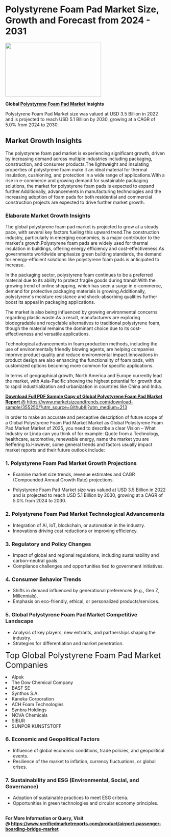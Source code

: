 <H1>Polystyrene Foam Pad Market Size, Growth and Forecast from 2024 - 2031</H1><img class="aligncenter size-medium wp-image-584254" src="https://thirdeyenews.in/wp-content/uploads/2024/09/Global-Market-Research-300x168.jpeg" alt="" width="300" height="168" /><p><strong>Global&nbsp;<a href="https://www.marketsizeandtrends.com/download-sample/355250/?utm_source=Github8j?utm_medium=213">Polystyrene Foam Pad Market</a> Insights</strong></p><p>Polystyrene Foam Pad Market size was valued at USD 3.5 Billion in 2022 and is projected to reach USD 5.1 Billion by 2030, growing at a CAGR of 5.0% from 2024 to 2030.</p><p><h2>Market Growth Insights</h2> <p>The polystyrene foam pad market is experiencing significant growth, driven by increasing demand across multiple industries including packaging, construction, and consumer products.The lightweight and insulating properties of polystyrene foam make it an ideal material for thermal insulation, cushioning, and protection in a wide range of applications.With a rise in e-commerce and growing demand for sustainable packaging solutions, the market for polystyrene foam pads is expected to expand further.Additionally, advancements in manufacturing technologies and the increasing adoption of foam pads for both residential and commercial construction projects are expected to drive further market growth.</p> <p><a href="https://example.com/download-sample" target="_blank"></a></p> <h3>Elaborate Market Growth Insights</h3> <p>The global polystyrene foam pad market is projected to grow at a steady pace, with several key factors fueling this upward trend.The construction industry, particularly in emerging economies, is a major contributor to the market's growth.Polystyrene foam pads are widely used for thermal insulation in buildings, offering energy efficiency and cost-effectiveness.As governments worldwide emphasize green building standards, the demand for energy-efficient solutions like polystyrene foam pads is anticipated to increase.</p> <p>In the packaging sector, polystyrene foam continues to be a preferred material due to its ability to protect fragile goods during transit.With the growing trend of online shopping, which has seen a surge in e-commerce, demand for protective packaging materials is growing.Additionally, polystyrene's moisture resistance and shock-absorbing qualities further boost its appeal in packaging applications.</p> <p>The market is also being influenced by growing environmental concerns regarding plastic waste.As a result, manufacturers are exploring biodegradable and recyclable alternatives to traditional polystyrene foam, though the material remains the dominant choice due to its cost-effectiveness and versatile applications.</p> <p>Technological advancements in foam production methods, including the use of environmentally friendly blowing agents, are helping companies improve product quality and reduce environmental impact.Innovations in product design are also enhancing the functionality of foam pads, with customized options becoming more common for specific applications.</p> <p>In terms of geographical growth, North America and Europe currently lead the market, with Asia-Pacific showing the highest potential for growth due to rapid industrialization and urbanization in countries like China and India.</p> <p><a href="https://example.com/more-details" target="_blank"></p><p><span class=""><strong>Download Full PDF Sample Copy of Global Polystyrene Foam Pad Market Report</strong> @ <a href="https://www.marketsizeandtrends.com/download-sample/355250/?utm_source=Github8j?utm_medium=213" target="_blank">https://www.marketsizeandtrends.com/download-sample/355250/?utm_source=Github8j?utm_medium=213</a></span></p><p>In order to make an accurate and perceptive description of future scope of a Global&nbsp;Polystyrene Foam Pad Market Market as Global&nbsp;Polystyrene Foam Pad Market Market of 2025, you need to describe a clear Vision &ndash; What Industry or Linda can you think of for example: Quote from a Technology, healthcare, automotive, renewable energy, name the market you are Reffering to.However, some general trends and factors usually impact market reports and their future outlook include:</p><h3>1.&nbsp;<strong>Polystyrene Foam Pad Market Growth Projections</strong></h3><ul><li>Examine market size trends, revenue estimates and CAGR (Compounded Annual Growth Rate) projections.</li><li><p>Polystyrene Foam Pad Market size was valued at USD 3.5 Billion in 2022 and is projected to reach USD 5.1 Billion by 2030, growing at a CAGR of 5.0% from 2024 to 2030.</p></li></ul><h3>2.&nbsp;<strong>Polystyrene Foam Pad Market Technological Advancements</strong></h3><ul><li>Integration of AI, IoT, blockchain, or automation in the industry.</li><li>Innovations driving cost reductions or improving efficiency.</li></ul><h3>3.&nbsp;<strong>Regulatory and Policy Changes</strong></h3><ul><li>Impact of global and regional regulations, including sustainability and carbon-neutral goals.</li><li>Compliance challenges and opportunities tied to government initiatives.</li></ul><h3>4.&nbsp;<strong>Consumer Behavior Trends</strong></h3><ul><li>Shifts in demand influenced by generational preferences (e.g., Gen Z, Millennials).</li><li>Emphasis on eco-friendly, ethical, or personalized products/services.</li></ul><h3>5.&nbsp;<strong>Global Polystyrene Foam Pad Market Competitive Landscape</strong></h3><ul><li>Analysis of key players, new entrants, and partnerships shaping the industry.</li><li>Strategies for differentiation and market penetration.</li></ul><p data-pm-slice="1 1 []"><span style="color: inherit; font-family: inherit; font-size: 25px;">Top Global Polystyrene Foam Pad Market Companies</span></p><div class="" data-test-id=""><p><li>Alpek</li><li> The Dow Chemical Company</li><li> BASF SE</li><li> Synthos S.A.</li><li> Kaneka Corporation</li><li> ACH Foam Technologies</li><li> Synbra Holdings</li><li> NOVA Chemicals</li><li> SIBUR</li><li> SUNPOR KUNSTSTOFF</li></p></div><h3>6.&nbsp;<strong>Economic and Geopolitical Factors</strong></h3><ul><li>Influence of global economic conditions, trade policies, and geopolitical events.</li><li>Resilience of the market to inflation, currency fluctuations, or global crises.</li></ul><h3>7.&nbsp;<strong>Sustainability and ESG (Environmental, Social, and Governance)</strong></h3><ul><li>Adoption of sustainable practices to meet ESG criteria.</li><li>Opportunities in green technologies and circular economy principles.</li></ul><h2><strong style="font-size: 14px;">For More Information or Query, Visit @&nbsp;</strong><a style="background-color: #ffffff; font-size: 14px;" href="https://www.marketsizeandtrends.com/report/polystyrene-foam-pad-market/" target="_blank">https://www.verifiedmarketreports.com/product/airport-passenger-boarding-bridge-market</a></h2>